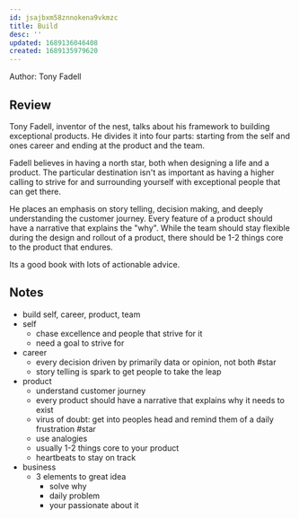```yaml
---
id: jsajbxm58znnokena9vkmzc
title: Build
desc: ''
updated: 1689136046408
created: 1689135979620
---
```


Author: Tony Fadell

## Review

Tony Fadell, inventor of the nest, talks about his framework to building exceptional products. He divides it into four parts: starting from the self and ones career and ending at the product and the team. 

Fadell believes in having a north star, both when designing a life and a product. The particular destination isn't as important as having a higher calling to strive for and surrounding yourself with exceptional people that can get there. 

He places an emphasis on story telling, decision making, and deeply understanding the customer journey.  Every feature of a product should have a narrative that explains the "why".  While the team should stay flexible during the design and rollout of a product, there should be 1-2 things core to the product that endures. 

Its a good book with lots of actionable advice. 

## Notes
- build self, career, product, team
- self
	- chase excellence and people that strive for it
	- need a goal to strive for
- career
	- every decision driven by primarily data or opinion, not both #star
	- story telling is spark to get people to take the leap
- product
	- understand customer journey
	 - every product should have a narrative that explains why it needs to exist
	 -  virus of doubt: get into peoples head and remind them of a daily frustration #star
	 - use analogies
	 - usually 1-2 things core to your product
	- heartbeats to stay on track
- business
	- 3 elements to great idea
		- solve why
		- daily problem
		- your passionate about it
